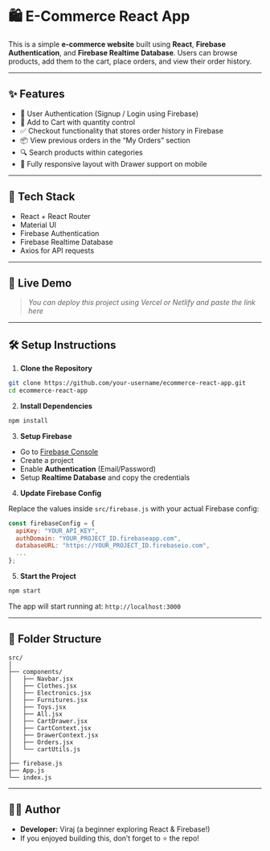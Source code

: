 # 🛍️ E-Commerce React App

This is a simple **e-commerce website** built using **React**, **Firebase Authentication**, and **Firebase Realtime Database**. Users can browse products, add them to the cart, place orders, and view their order history.

---

## ✨ Features

- 🔐 User Authentication (Signup / Login using Firebase)
- 🛒 Add to Cart with quantity control
- ✅ Checkout functionality that stores order history in Firebase
- 📦 View previous orders in the “My Orders” section
- 🔍 Search products within categories
- 📱 Fully responsive layout with Drawer support on mobile

---

## 🧰 Tech Stack

- React + React Router
- Material UI
- Firebase Authentication
- Firebase Realtime Database
- Axios for API requests

---

## 🚀 Live Demo

> _You can deploy this project using Vercel or Netlify and paste the link here_

---

## 🛠️ Setup Instructions

1. **Clone the Repository**

```bash
git clone https://github.com/your-username/ecommerce-react-app.git
cd ecommerce-react-app
```

2. **Install Dependencies**

```bash
npm install
```

3. **Setup Firebase**

- Go to [Firebase Console](https://console.firebase.google.com/)
- Create a project
- Enable **Authentication** (Email/Password)
- Setup **Realtime Database** and copy the credentials

4. **Update Firebase Config**

Replace the values inside `src/firebase.js` with your actual Firebase config:

```js
const firebaseConfig = {
  apiKey: "YOUR_API_KEY",
  authDomain: "YOUR_PROJECT_ID.firebaseapp.com",
  databaseURL: "https://YOUR_PROJECT_ID.firebaseio.com",
  ...
};
```

5. **Start the Project**

```bash
npm start
```

The app will start running at: `http://localhost:3000`

---

## 📁 Folder Structure

```
src/
│
├── components/
│   ├── Navbar.jsx
│   ├── Clothes.jsx
│   ├── Electronics.jsx
│   ├── Furnitures.jsx
│   ├── Toys.jsx
│   ├── All.jsx
│   ├── CartDrawer.jsx
│   ├── CartContext.jsx
│   ├── DrawerContext.jsx
│   ├── Orders.jsx
│   └── cartUtils.js
│
├── firebase.js
├── App.js
└── index.js
```

---

## 🙋‍♂️ Author

- **Developer:** Viraj (a beginner exploring React & Firebase!)
- If you enjoyed building this, don’t forget to ⭐ the repo!
